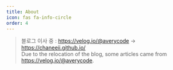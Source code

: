 ```yaml
---
title: About
icon: fas fa-info-circle
order: 4
---
```



> 블로그 이사 중 :  https://velog.io/@averycode ->  https://chaneeii.github.io/ <br/>
> Due to the relocation of the blog, some articles came from https://velog.io/@averycode.




